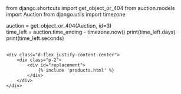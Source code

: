 ##
from django.shortcuts import  get_object_or_404
from auction.models import Auction
from django.utils import timezone

auction = get_object_or_404(Auction, id=3)     
time_left = auction.time_ending - timezone.now()
print(time_left.days)
print(time_left.seconds) 

##
    <div class="d-flex justify-content-center">
        <div class="p-2">
            <div id="replacement">
                {% include 'products.html' %}
            </div>
        </div>
    </div>